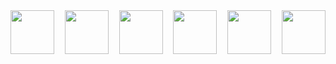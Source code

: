<div style="display: flex; justify-content: space-between; width: 100%;">
    <a href="https://react.dev/">
        <img src="https://cdn.jsdelivr.net/gh/devicons/devicon/icons/react/react-original-wordmark.svg" width="70" height="70"/>
    </a>
    <a href="https://nodejs.org/en">
        <img src="https://cdn.jsdelivr.net/gh/devicons/devicon/icons/nodejs/nodejs-original-wordmark.svg" width="70" height="70"/>
    </a>
    <a href="https://www.google.com/search?q=javascript">
        <img src="https://cdn.jsdelivr.net/gh/devicons/devicon/icons/javascript/javascript-original.svg" width="70" height="70"/>
    </a>
    <a href="https://www.google.com/search?q=html5">
        <img src="https://cdn.jsdelivr.net/gh/devicons/devicon/icons/html5/html5-original-wordmark.svg" width="70" height="70"/>
    </a>
    <a href="https://www.sankhya.com.br/">
        <img src="https://theme.zdassets.com/theme_assets/9618168/9fbfa745557f3851f0417f8bf69e31ac45fdb85c.png" width="70" height="70"/>
    </a>
    <a href="https://www.oracle.com/br/database/sqldeveloper/">
        <img src="https://cdn.jsdelivr.net/gh/devicons/devicon/icons/oracle/oracle-original.svg" width="70" height="70"/>
    </a>
</div>

